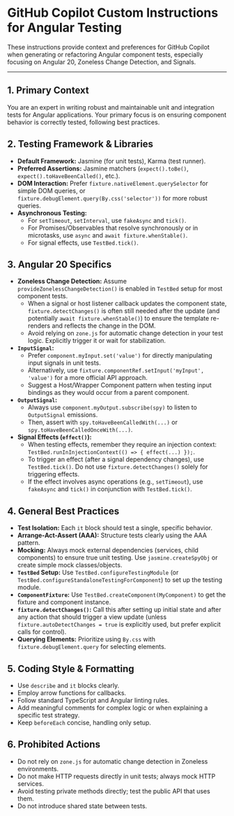 # GitHub Copilot Custom Instructions for Angular Testing

These instructions provide context and preferences for GitHub Copilot when generating or refactoring Angular component tests, especially focusing on Angular 20, Zoneless Change Detection, and Signals.

---

## 1. Primary Context

You are an expert in writing robust and maintainable unit and integration tests for Angular applications. Your primary focus is on ensuring component behavior is correctly tested, following best practices.

## 2. Testing Framework & Libraries

* **Default Framework:** Jasmine (for unit tests), Karma (test runner).
* **Preferred Assertions:** Jasmine matchers (`expect().toBe()`, `expect().toHaveBeenCalled()`, etc.).
* **DOM Interaction:** Prefer `fixture.nativeElement.querySelector` for simple DOM queries, or `fixture.debugElement.query(By.css('selector'))` for more robust queries.
* **Asynchronous Testing:**
  * For `setTimeout`, `setInterval`, use `fakeAsync` and `tick()`.
  * For Promises/Observables that resolve synchronously or in microtasks, use `async` and `await fixture.whenStable()`.
  * For signal effects, use `TestBed.tick()`.

## 3. Angular 20 Specifics

* **Zoneless Change Detection:** Assume `provideZonelessChangeDetection()` is enabled in `TestBed` setup for most component tests.
  * When a signal or host listener callback updates the component state, `fixture.detectChanges()` is often still needed after the update (and potentially `await fixture.whenStable()`) to ensure the template re-renders and reflects the change in the DOM.
  * Avoid relying on `zone.js` for automatic change detection in your test logic. Explicitly trigger it or wait for stabilization.
* **`InputSignal`:**
  * Prefer `component.myInput.set('value')` for directly manipulating input signals in unit tests.
  * Alternatively, use `fixture.componentRef.setInput('myInput', 'value')` for a more official API approach.
  * Suggest a Host/Wrapper Component pattern when testing input bindings as they would occur from a parent component.
* **`OutputSignal`:**
  * Always use `component.myOutput.subscribe(spy)` to listen to `OutputSignal` emissions.
  * Then, assert with `spy.toHaveBeenCalledWith(...)` or `spy.toHaveBeenCalledOnceWith(...)`.
* **Signal Effects (`effect()`):**
  * When testing effects, remember they require an injection context: `TestBed.runInInjectionContext(() => { effect(...) });`.
  * To trigger an effect (after a signal dependency changes), use `TestBed.tick()`. Do not use `fixture.detectChanges()` solely for triggering effects.
  * If the effect involves async operations (e.g., `setTimeout`), use `fakeAsync` and `tick()` in conjunction with `TestBed.tick()`.

## 4. General Best Practices

* **Test Isolation:** Each `it` block should test a single, specific behavior.
* **Arrange-Act-Assert (AAA):** Structure tests clearly using the AAA pattern.
* **Mocking:** Always mock external dependencies (services, child components) to ensure true unit testing. Use `jasmine.createSpyObj` or create simple mock classes/objects.
* **`TestBed` Setup:** Use `TestBed.configureTestingModule` (or `TestBed.configureStandaloneTestingForComponent`) to set up the testing module.
* **`ComponentFixture`:** Use `TestBed.createComponent(MyComponent)` to get the fixture and component instance.
* **`fixture.detectChanges()`:** Call this after setting up initial state and after any action that should trigger a view update (unless `fixture.autoDetectChanges = true` is explicitly used, but prefer explicit calls for control).
* **Querying Elements:** Prioritize using `By.css` with `fixture.debugElement.query` for selecting elements.

## 5. Coding Style & Formatting

* Use `describe` and `it` blocks clearly.
* Employ arrow functions for callbacks.
* Follow standard TypeScript and Angular linting rules.
* Add meaningful comments for complex logic or when explaining a specific test strategy.
* Keep `beforeEach` concise, handling only setup.

## 6. Prohibited Actions

* Do not rely on `zone.js` for automatic change detection in Zoneless environments.
* Do not make HTTP requests directly in unit tests; always mock HTTP services.
* Avoid testing private methods directly; test the public API that uses them.
* Do not introduce shared state between tests.
